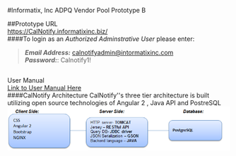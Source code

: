 
#Informatix, Inc  ADPQ Vendor Pool Prototype B

##Prototype URL <br/>
https://CalNotify.informatixinc.biz/ <br />
####To login as an _Authorized Adminstrative User_ please enter:<br />
>**_Email Address:_** calnotifyadmin@intormatixinc.com <br>
>**_Password:_**: Calnotify1!
##
User Manual <br/>
[Link to User Manual Here](https://github.com/informatixinc/Cal-Notify/tree/master/db_schema)<br />
####CalNotify Architecture
CalNotify''s three tier architecture is built utilizing open source technologies of Angular 2 , Java API and PostreSQL <br>
![](https://github.com/yuliavydra/TEST1/blob/master/CaNotifyArchitecture.PNG)









